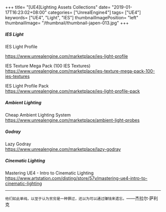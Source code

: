+++
title= "[UE4]Lighting Assets Collections"
date= "2019-01-17T16:23:02+08:00"
categories= ["UnrealEngine4"]
tags= ["UE4"]
keywords= ["UE4", "Light", "IES"]
thumbnailImagePosition= "left"
thumbnailImage= "/thumbnail/thumbnail-japen-013.jpg"
+++

##### IES Light

IES Light Profile  
<!--more-->
https://www.unrealengine.com/marketplace/ies-light-profile

IES Texture Mega Pack (100 IES Textures)  
https://www.unrealengine.com/marketplace/ies-texture-mega-pack-100-ies-textures

IES Light Profile Pack  
https://www.unrealengine.com/marketplace/ies-light-profile-pack

##### Ambient Lighting

Cheap Ambient Lighting System  
https://www.unrealengine.com/marketplace/ambient-light-probes

##### Godray

Lazy Godray  
https://www.unrealengine.com/marketplace/lazy-godray

##### Cinematic Lighting

Mastering UE4 - Intro to Cinematic Lighting  
https://www.artstation.com/disting/store/57v/mastering-ue4-intro-to-cinematic-lighting

***
`他们如此单纯，以至于认为贫穷是一种罪过，还以为可以通过赚钱来遗忘。`——杰拉尔·萨利克